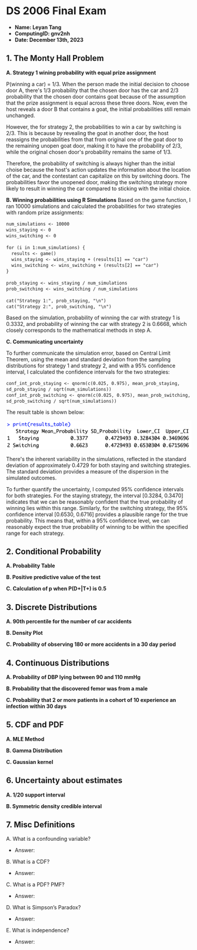 # DS 2006 Final Exam
- **Name: Leyan Tang**
- **ComputingID: gnv2nh**
- **Date: December 13th, 2023**

## 1. The Monty Hall Problem
**A. Strategy 1 wining probability with equal prize assignment**

P(winning a car) = 1/3. When the person made the initial decision to choose door A, there's 1/3 probability that the chosen door has the car and 2/3 probability that the chosen door contains goat because of the assumption that the prize assignment is equal across these three doors. Now, even the host reveals a door B that contains a goat, the initial probabilities still remain unchanged.

However, the for strategy 2, the probabilities to win a car by switching is 2/3. This is because by revealing the goat in another door, the host reassigns the probabilities from that from original one of the goat door to the remaining unopen goat door, making it to have the probability of 2/3, while the original chosen door's probability remains the same of 1/3.

Therefore, the probability of switching is always higher than the initial choise because the host's action updates the information about the location of the car, and the contestant can capitalize on this by switching doors. The probabilities favor the unopened door, making the switching strategy more likely to result in winning the car compared to sticking with the initial choice.

**B. Winning probabilities using R Simulations**
Based on the game function, I ran 10000 simulations and calculated the probabilities for two strategies with random prize assignments:

``````
num_simulations <- 10000
wins_staying <- 0
wins_switching <- 0

for (i in 1:num_simulations) {
  results <- game()
  wins_staying <- wins_staying + (results[1] == "car")
  wins_switching <- wins_switching + (results[2] == "car")
}

prob_staying <- wins_staying / num_simulations
prob_switching <- wins_switching / num_simulations

cat("Strategy 1:", prob_staying, "\n")
cat("Strategy 2:", prob_switching, "\n")
``````
Based on the simulation, probability of winning the car with strategy 1 is 0.3332, and probability of winning the car with strategy 2 is 0.6668, which closely corresponds to the mathematical methods in step A.

**C. Communicating uncertainty**

To further communicate the simulation error, based on Central Limit Theorem, using the mean and standard deviation from the sampling distributions for strategy 1 and strategy 2, and with a 95% confidence interval, I calculated the confidence intervals for the two strategies:

``````
conf_int_prob_staying <- qnorm(c(0.025, 0.975), mean_prob_staying, sd_prob_staying / sqrt(num_simulations))
conf_int_prob_switching <- qnorm(c(0.025, 0.975), mean_prob_switching, sd_prob_switching / sqrt(num_simulations))
``````

The result table is shown below:

![image](p1.png)

There's the inherent variability in the simulations, reflected in the standard deviation of approximately 0.4729 for both staying and switching strategies. The standard deviation provides a measure of the dispersion in the simulated outcomes. 

To further quantify the uncertainty, I computed 95% confidence intervals for both strategies. For the staying strategy, the interval [0.3284, 0.3470] indicates that we can be reasonably confident that the true probability of winning lies within this range. Similarly, for the switching strategy, the 95% confidence interval [0.6530, 0.6716] provides a plausible range for the true probability. This means that, within a 95% confidence level, we can reasonably expect the true probability of winning to be within the specified range for each strategy.

## 2. Conditional Probability
**A. Probability Table**



**B. Positive predictive value of the test**

**C. Calculation of p when P(D+|T+) is 0.5**

## 3. Discrete Distributions
**A. 90th percentile for the number of car accidents**

**B. Density Plot**

**C. Probability of observing 180 or more accidents in a 30 day period**


## 4. Continuous Distributions
**A. Probability of DBP lying between 90 and 110 mmHg**

**B. Probability that the discovered femor was from a male**

**C. Probability that 2 or more patients in a cohort of 10 experience an infection within 30 days**

## 5. CDF and PDF
**A. MLE Method**

**B. Gamma Distribution**

**C. Gaussian kernel**

## 6. Uncertainty about estimates
**A. 1/20 support interval**

**B. Symmetric density credible interval**

## 7. Misc Definitions
A. What is a confounding variable?
- Answer: 

B. What is a CDF?
- Answer:

C. What is a PDF? PMF?
- Answer: 

D. What is Simpson’s Paradox?
- Answer: 

E. What is independence?
- Answer:
